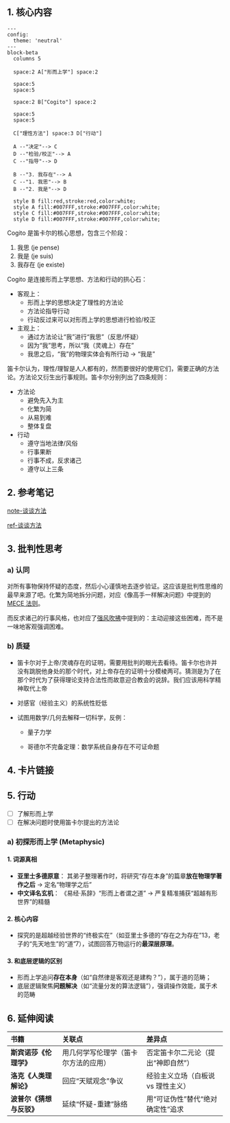 ## 1. 核心内容

```mermaid
---
config:
  theme: 'neutral'
---
block-beta
  columns 5

  space:2 A["形而上学"] space:2
  
  space:5
  space:5

  space:2 B["Cogito"] space:2

  space:5
  space:5

  C["理性方法"] space:3 D["行动"] 

  A --"决定"--> C
  D --"检验/校正"--> A
  C --"指导"--> D

  B --"3. 我存在"--> A
  C --"1. 我思"--> B
  B --"2. 我是"--> D

  style B fill:red,stroke:red,color:white;
  style A fill:#007FFF,stroke:#007FFF,color:white;
  style C fill:#007FFF,stroke:#007FFF,color:white;
  style D fill:#007FFF,stroke:#007FFF,color:white;
```

Cogito 是笛卡尔的核心思想，包含三个阶段：

1. 我思 (je pense)
2. 我是 (je suis)
3. 我存在 (je existe)

Cogito 是连接形而上学思想、方法和行动的拱心石：

- 客观上：
  - 形而上学的思想决定了理性的方法论
  - 方法论指导行动
  - 行动反过来可以对形而上学的思想进行检验/校正
- 主观上：
  - 通过方法论让“我”进行“我思”（反思/怀疑）
  - 因为“我”思考，所以“我（灵魂上）存在”
  - 我思之后，“我”的物理实体会有所行动 → “我是”

笛卡尔认为，理性/理智是人人都有的，然而要很好的使用它们，需要正确的方法论。方法论又衍生出行事规则。笛卡尔分别列出了四条规则：

- 方法论
  - 避免先入为主
  - 化繁为简
  - 从易到难
  - 整体复盘
- 行动
  - 遵守当地法律/风俗
  - 行事果断
  - 行事不成，反求诸己
  - 遵守以上三条

## 2. 参考笔记

[note-谈谈方法](note-谈谈方法.md)

[ref-谈谈方法](ref-谈谈方法.md)

## 3. 批判性思考

### a) 认同

对所有事物保持怀疑的态度，然后小心谨慎地去逐步验证。这应该是批判性思维的最早来源了吧。化繁为简地拆分问题，对应《像高手一样解决问题》中提到的 [MECE 法则](card-@像高手一样解决问题-4S.md)。

而反求诸己的行事风格，也对应了[强风吹拂](blog-@强风吹拂-何谓强大.md)中提到的：主动迎接这些困难，而不是一味地客观强调困难。

### b) 质疑

- 笛卡尔对于上帝/灵魂存在的证明，需要用批判的眼光去看待。笛卡尔也许并没有跳脱他身处的那个时代，对上帝存在的证明十分模棱两可。猜测是为了在那个时代为了获得理论支持合法性而故意迎合教会的说辞。我们应该用科学精神取代上帝

- 对感官（经验主义）的系统性贬低

- 试图用数学/几何去解释一切科学，反例：

  - 量子力学

  - 哥德尔不完备定理：数学系统自身存在不可证命题

## 4. 卡片链接



## 5. 行动

- [ ] 了解形而上学
- [ ] 在解决问题时使用笛卡尔提出的方法论

### a) 初探形而上学 (Metaphysic)

#### 1. **词源真相**

- **亚里士多德原意**：
  其弟子整理著作时，将研究“存在本身”的篇章**放在物理学著作之后** → 定名“物理学之后”
- **中文译名玄机**：
  《易经·系辞》“形而上者谓之道” → 严复精准捕获“超越有形世界”的精髓

#### 2. 核心内容

- 探究的是超越经验世界的“终极实在”（如亚里士多德的“存在之为存在”13，老子的“先天地生”的“道”7），试图回答万物运行的**最深层原理**。

#### 3. 和底层逻辑的区别

- 形而上学追问**存在本身**（如“自然律是客观还是建构？”），属于道的范畴；
- 底层逻辑聚焦**问题解决**（如“流量分发的算法逻辑”），强调操作效能，属于术的范畴

## 6. 延伸阅读

| 书籍                     | 关联点                               | 差异点                             |
| :----------------------- | :----------------------------------- | :--------------------------------- |
| **斯宾诺莎《伦理学》**   | 用几何学写伦理学（笛卡尔方法的应用） | 否定笛卡尔二元论（提出“神即自然”） |
| **洛克《人类理解论》**   | 回应“天赋观念”争议                   | 经验主义立场（白板说 vs 理性主义） |
| **波普尔《猜想与反驳》** | 延续“怀疑-重建”脉络                  | 用“可证伪性”替代“绝对确定性”追求   |